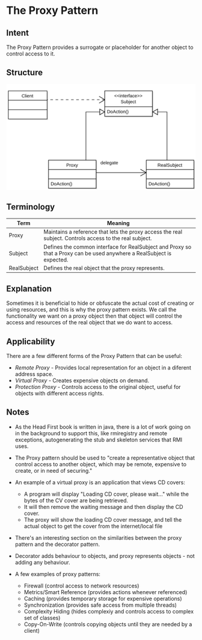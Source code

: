 # The Proxy Pattern

## Intent

The Proxy Pattern provides a surrogate or placeholder for another object to control access to it.

## Structure

![](../../data/proxy_pattern_uml.png) 

## Terminology

| Term          | Meaning                                                                                                                   |
| ------------- | ------------------------------------------------------------------------------------------------------------------------- |
| Proxy         | Maintains a reference that lets the proxy access the real subject. Controls access to the real subject.                   |
| Subject       | Defines the common interface for RealSubject and Proxy so that a Proxy can be used anywhere a RealSubject is expected.    |
| RealSubject   | Defines the real object that the proxy represents.                                                                        |

## Explanation

Sometimes it is beneficial to hide or obfuscate the actual cost of creating or
using resources, and this is why the proxy pattern exists.  We call the
functionality we want on a proxy object then that object will control the
access and resources of the real object that we do want to access.

## Applicability 

There are a few different forms of the Proxy Pattern that can be useful:
 * _Remote Proxy_ - Provides local representation for an object in a diferent address space.
 * _Virtual Proxy_ - Creates expensive objects on demand.
 * _Protection Proxy_ - Controls access to the original object, useful for objects with different access rights.

## Notes

* As the Head First book is written in java, there is a lot of work going on in
  the background to support this, like rmiregistry and remote exceptions,
  autogenerating the stub and skeleton services that RMI uses.

* The Proxy pattern should be used to "create a representative object that
  control access to another object, which may be remote, expensive to create,
  or in need of securing."

* An example of a virtual proxy is an application that views CD covers:
    - A program will display "Loading CD cover, please wait..." while the bytes of the CV cover are being retrieved.
    - It will then remove the waiting message and then display the CD cover.
    - The proxy will show the loading CD cover message, and tell the actual object to get the cover from the internet/local file

* There's an interesting section on the similarities between the proxy pattern and the decorator pattern.

* Decorator adds behaviour to objects, and proxy represents objects - not adding any behaviour.

* A few examples of proxy patterns:
    - Firewall (control access to network resources)
    - Metrics/Smart Reference (provides actions whenever referenced)
    - Caching (provides temporary storage for expensive operations)
    - Synchronization (provides safe access from multiple threads)
    - Complexity Hiding (hides complexiy and controls access to complex set of classes)
    - Copy-On-Write (controls copying objects until they are needed by a client)
